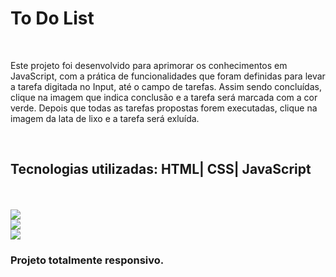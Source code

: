 <h1>To Do List</h1>
<br>
<p>Este projeto foi desenvolvido para aprimorar os conhecimentos em JavaScript, com a prática de funcionalidades que foram definidas para levar a tarefa digitada no Input, até o campo de tarefas. 
  Assim sendo concluídas, clique na imagem que indica conclusão e a tarefa será marcada com a cor verde. Depois que todas as tarefas propostas forem executadas, clique na imagem da lata de lixo e a tarefa será exluída.
</p>
<br>
<h2>Tecnologias utilizadas:
HTML| CSS| JavaScript</h2>
<br>
<br>
<img src="https://github.com/LumaXavier12/To-Do-List/blob/main/assets/To-Do-List.png?raw=true">
<br>
<img src="https://github.com/LumaXavier12/To-Do-List/blob/main/assets/Tarefas-today.png?raw=true">
<br>
<img src="https://github.com/LumaXavier12/To-Do-List/blob/main/assets/chek-tarefas.png?raw=true">
<h3>Projeto totalmente responsivo.</h3>
